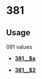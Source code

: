 # 381

## Usage

091 values

-   **[381\_\_$a](../../tags/381/381__a-1.md)**  

-   **[381\_\_$2](../../tags/381/381__2-2.md)**  


